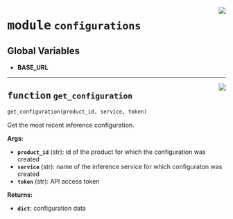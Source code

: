 <!-- markdownlint-disable -->

<a href="../vathos/configurations.py#L0"><img align="right" style="float:right;" src="https://img.shields.io/badge/-source-cccccc?style=flat-square"></a>

# <kbd>module</kbd> `configurations`




**Global Variables**
---------------
- **BASE_URL**

---

<a href="../vathos/configurations.py#L15"><img align="right" style="float:right;" src="https://img.shields.io/badge/-source-cccccc?style=flat-square"></a>

## <kbd>function</kbd> `get_configuration`

```python
get_configuration(product_id, service, token)
```

Get the most recent inference configuration. 



**Args:**
 
 - <b>`product_id`</b> (str):  id of the product for which the configuration was created 
 - <b>`service`</b> (str):  name of the inference service for which configuraton was  created 
 - <b>`token`</b> (str):  API access token 



**Returns:**
 
 - <b>`dict`</b>:  configuration data 


